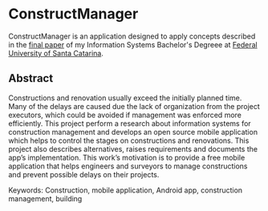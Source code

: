 # ConstructManager

ConstructManager is an application designed to apply concepts described in the [final paper](https://repositorio.ufsc.br/bitstream/handle/123456789/218177/TCC_Final__Version_7329_%281%29.pdf?sequence=1&isAllowed=y) of my Information Systems Bachelor's Degreee at [Federal University of Santa Catarina](https://ufsc.br/).


## Abstract

Constructions and renovation usually exceed the initially planned time. Many of the delays are caused due the lack of organization from the project executors, which could be avoided if management was enforced more efficiently. This project perform a research about information systems for construction management and develops an open source mobile application which helps to control the stages on constructions and renovations. This project also describes alternatives, raises requirements and documents the app’s implementation. This work’s motivation is to provide a free mobile application that helps engineers and surveyors to manage constructions and prevent possible delays on their projects.

Keywords: Construction, mobile application, Android app, construction management, building
